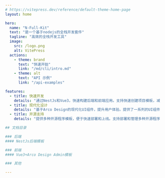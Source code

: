 ```yaml
---
# https://vitepress.dev/reference/default-theme-home-page
layout: home

hero:
  name: "N-Full-Kit"
  text: "是一个基于nodejs的全栈开发套件"
  tagline: "高效的全栈开发工具"
  image:
    src: /logo.png
    alt: VitePress
  actions:
    - theme: brand
      text: "快速开始"
      link: "/md/cli/intro.md"
    - theme: alt
      text: "API 示例"
      link: "/api-examples"

features:
  - title: 快速开发
    details: "通过NestJs和Vue3，快速构建后端和前端应用。支持快速创建项目模板，减少开发时间和成本。"
  - title: 现代化设计
    details: "基于Arco Design的现代化UI组件，提升用户体验。提供了一系列的UI组件，帮助开发者快速构建美观和易用的界面。"
  - title: 开源支持
    details: "提供多种开源程序模板，便于快速部署和上线。支持部署和管理多种开源程序，帮助开发者快速构建和部署应用。"

## 文档目录

### 后端
#### NestJs后端模板

### 前端
#### Vue3+Arco Design Admin模板

### 其他

---
```

